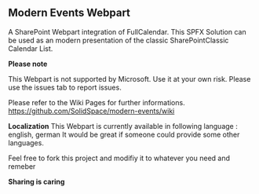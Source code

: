 ## Modern Events Webpart
A SharePoint Webpart integration of FullCalendar. This SPFX Solution can be used as an modern presentation of the classic SharePointClassic Calendar List.

**Please note**

This Webpart is not supported by Microsoft. Use it at your own risk. Please use the issues tab to report issues.

Please refer to the Wiki Pages for further informations.
https://github.com/SolidSpace/modern-events/wiki

**Localization**
This Webpart is currently available in following language : english, german
It would be great if someone could provide some other languages.

Feel free to fork this project and modifiy it to whatever you need and remeber

**Sharing is caring**
